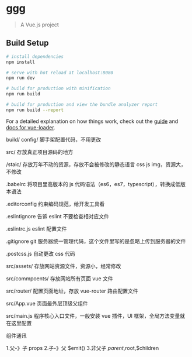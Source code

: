 # ggg

> A Vue.js project

## Build Setup

```bash
# install dependencies
npm install

# serve with hot reload at localhost:8080
npm run dev

# build for production with minification
npm run build

# build for production and view the bundle analyzer report
npm run build --report
```

For a detailed explanation on how things work, check out the [guide](http://vuejs-templates.github.io/webpack/) and [docs for vue-loader](http://vuejs.github.io/vue-loader).

build/ config/ 脚手架配置代码，不用更改

src/ 存放真正项目源码的地方

/staic/ 存放万年不动的资源，存放不会被修改的静态语言 css js img，资源大，不修改

.babelrc 将项目里高版本的 js 代码语法（es6，es7，typescript），转换成低版本语法

.editorconfig 约束编码规范，给开发工具看

.eslintignore 告诉 eslint 不要检查相对应文件

.eslintrc.js eslint 配置文件

.gitignore git 服务器统一管理代码，这个文件里写的是忽略上传到服务器的文件

.postcss.js 自动更改 css 代码

src/assets/ 存放网站资源文件，资源小，经常修改

src/commpoents/ 存放网站所有页面 vue 文件

src/router/ 配置页面地址，存放 vue-router 路由配置文件

src/App.vue 页面最外层顶级父组件

src/main.js 程序核心入口文件，一般安装 vue 插件，UI 框架，全局方法变量就在这里配置

组件通讯

1.父-》子  props
2.子-》父  $emit()
3.非父子   $parent,$root,$children